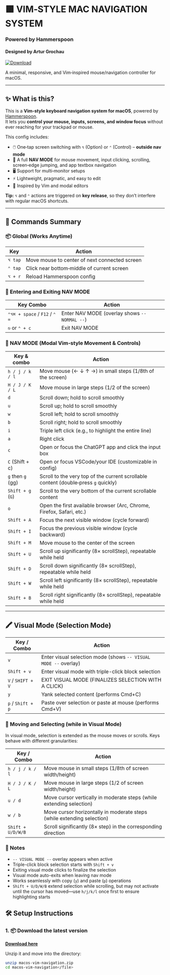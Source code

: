# 🟩 VIM‑STYLE MAC NAVIGATION SYSTEM  
### Powered by Hammerspoon  
#### Designed by **Artur Grochau** [](https://github.com/arturpedrotti)

[![Download](https://img.shields.io/badge/⬇️%20Download-v1.3.1-green?style=for-the-badge)](https://github.com/arturpedrotti/macos-vim-navigation/releases/latest/download/macos-vim-navigation.zip)

A minimal, responsive, and Vim‑inspired mouse/navigation controller for macOS.

---

## ✨ What is this?

This is a **Vim‑style keyboard navigation system for macOS**, powered by [Hammerspoon](https://www.hammerspoon.org).  
It lets you **control your mouse, inputs, screens, and window focus** without ever reaching for your trackpad or mouse.

This config includes:

- 🖱️ One‑tap screen switching with `⌥` (Option) or `⌃` (Control) – **outside nav mode**
- 🧭 A full **NAV MODE** for mouse movement, input clicking, scrolling, screen‑edge jumping, and app textbox navigation
- 🖥️ Support for multi‑monitor setups
- ⚡ Lightweight, pragmatic, and easy to edit
- 🧠 Inspired by Vim and modal editors

**Tip:** `⌥` and `⌃` actions are triggered on **key release**, so they don’t interfere with regular macOS shortcuts.

---

## 🧠 Commands Summary

### 📦 Global (Works Anytime)

| Key     | Action                                        |
| ------- | --------------------------------------------- |
| `⌥ tap` | Move mouse to center of next connected screen |
| `⌃ tap` | Click near bottom‑middle of current screen    |
| `⌥ + r` | Reload Hammerspoon config                     |

### 🚀 Entering and Exiting NAV MODE

| Key Combo                     | Action                                        |
| ----------------------------- | --------------------------------------------- |
| `⌃⌥⌘ + space` / `F12` / `⌃ =` | Enter NAV MODE (overlay shows `-- NORMAL --`) |
| `⎋` or `⌃ + c`                | Exit NAV MODE                                 |

### 🧭 NAV MODE (Modal Vim‑style Movement & Controls)

| Key & combo       | Action                                                                              |
| ----------------- | ----------------------------------------------------------------------------------- |
| `h / j / k / l`   | Move mouse (← ↓ ↑ →) in small steps (1/8th of the screen)                           |
| `H / J / K / L`   | Move mouse in large steps (1/2 of the screen)                                       |
| `d`               | Scroll down; hold to scroll smoothly                                                |
| `u`               | Scroll up; hold to scroll smoothly                                                  |
| `w`               | Scroll left; hold to scroll smoothly                                                |
| `b`               | Scroll right; hold to scroll smoothly                                               |
| `i`               | Triple left click (e.g., to highlight the entire line)                              |
| `a`               | Right click                                                                         |
| `c`               | Open or focus the ChatGPT app and click the input box                               |
| `C` (Shift + c)   | Open or focus VSCode/your IDE (customizable in config)                              |
| `g` then `g` (gg) | Scroll to the very top of the current scrollable content (double‑press `g` quickly) |
| `Shift + g` (`G`) | Scroll to the very bottom of the current scrollable content                         |
| `o`               | Open the first available browser (Arc, Chrome, Firefox, Safari, etc.)               |
| `Shift + A`       | Focus the next visible window (cycle forward)                                       |
| `Shift + I`       | Focus the previous visible window (cycle backward)                                  |
| `Shift + M`       | Move mouse to the center of the screen                                              |
| `Shift + U`       | Scroll up significantly (8× scrollStep), repeatable while held                      |
| `Shift + D`       | Scroll down significantly (8× scrollStep), repeatable while held                    |
| `Shift + W`       | Scroll left significantly (8× scrollStep), repeatable while held                    |
| `Shift + B`       | Scroll right significantly (8× scrollStep), repeatable while held                   |

---

## 🖍️ Visual Mode (Selection Mode)

| Key / Combo       | Action                                                          |
| ----------------- | --------------------------------------------------------------- |
| `v`               | Enter visual selection mode (shows `-- VISUAL MODE --` overlay) |
| `Shift + v`       | Enter visual mode with triple-click block selection             |
| `V` / `SHIFT + V` | EXIT VISUAL MODE (FINALIZES SELECTION WITH A CLICK)             |
| `y`               | Yank selected content (performs Cmd+C)                          |
| `p` / `Shift + p` | Paste over selection or paste at mouse (performs Cmd+V)         |

### 🔀 Moving and Selecting (while in Visual Mode)

In visual mode, selection is extended as the mouse moves or scrolls. Keys behave with different granularities:

| Key / Combo       | Action                                                                 |
| ----------------- | ---------------------------------------------------------------------- |
| `h / j / k / l`   | Move mouse in small steps (1/8th of screen width/height)               |
| `H / J / K / L`   | Move mouse in large steps (1/2 of screen width/height)                 |
| `u / d`           | Move cursor vertically in moderate steps (while extending selection)   |
| `w / b`           | Move cursor horizontally in moderate steps (while extending selection) |
| `Shift + U/D/W/B` | Scroll significantly (8× step) in the corresponding direction          |

### 📌 Notes

- `-- VISUAL MODE --` overlay appears when active
- Triple-click block selection starts with `Shift + v`
- Exiting visual mode clicks to finalize the selection
- Visual mode auto-exits when leaving nav mode
- Works seamlessly with copy (`y`) and paste (`p`) operations
- `Shift + U/D/W/B` extend selection while scrolling, but may not activate until the cursor has moved—use `h/j/k/l` once first to ensure highlighting starts

## 🛠 Setup Instructions

### 1. 📦 Download the latest version

[**Download here**](https://github.com/arturpedrotti/macos-vim-navigation/releases/latest/download/macos-vim-navigation.zip)

Unzip it and move into the directory:

```bash
unzip macos-vim-navigation.zip
cd macos-vim-navigation</file>
